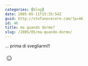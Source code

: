 ```yaml
---
categories: [blog]
date: 2005-05-11T15:35:54Z
guid: http://stefanocecere.com/?p=46
id: 46
title: ma quando dormo?
slug: /2005/05/ma-quando-dormo/
---
```


… prima di svegliarmi!!

<span style="font-size: 20pt">&#x263a;</span>